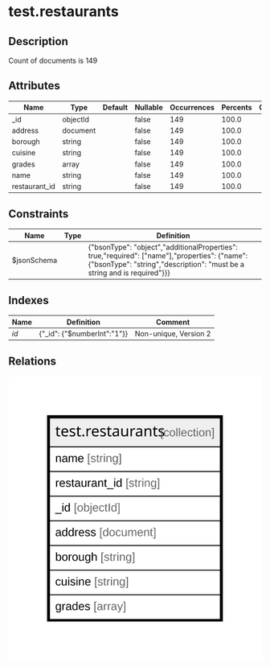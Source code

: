 # test.restaurants

## Description

Count of documents is 149

## Attributes

| Name | Type | Default | Nullable | Occurrences | Percents | Children | Parents | Comment |
| ---- | ---- | ------- | -------- | ---------------- | ---------------- | -------- | ------- | ------- |
| _id | objectId |  | false | 149 | 100.0 |  |  |  |
| address | document |  | false | 149 | 100.0 |  |  |  |
| borough | string |  | false | 149 | 100.0 |  |  |  |
| cuisine | string |  | false | 149 | 100.0 |  |  |  |
| grades | array |  | false | 149 | 100.0 |  |  |  |
| name | string |  | false | 149 | 100.0 |  |  |  |
| restaurant_id | string |  | false | 149 | 100.0 |  |  |  |

## Constraints

| Name | Type | Definition |
| ---- | ---- | ---------- |
| $jsonSchema |  | {"bsonType": "object","additionalProperties": true,"required": ["name"],"properties": {"name": {"bsonType": "string","description": "must be a string and is required"}}} |

## Indexes

| Name | Definition | Comment |
| ---- | ---------- | ------- |
| _id_ | {"_id": {"$numberInt":"1"}} | Non-unique, Version 2 |

## Relations

![er](test.restaurants.svg)
